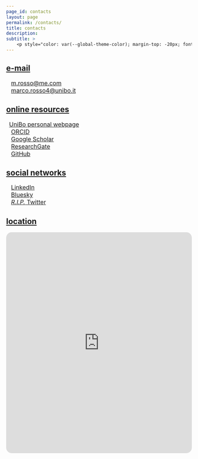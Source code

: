 ```yaml
---
page_id: contacts
layout: page
permalink: /contacts/
title: contacts
description:
subtitle: >
    <p style="color: var(--global-theme-color); margin-top: -20px; font-weight: normal;"><a href='https://marcorosso.com/it/contatti/'>contatti</a>&nbsp;|&nbsp;<a href='https://marcorosso.com/es/contactos/'>contactos</a></p>
---
```


<!-- e-mail -->
<!-- Section title toggle link with Font Awesome icons -->
<div class="projects">
  <a id="toggle-content-1" href="javascript:void(0);" onclick="toggleVisibility('content-1')">
    <h2 class="category"><i class="fa-solid fa-chevron-down fa-2xs"></i> e-mail </h2>
  </a>
</div>

<!-- e-mail section show by default -->
<div id="content-1" style="display: block;">
    <div>
        <span style="font-size:12pt; color: $white-color;">&thinsp;&#8202;<i class="fa-regular fa-envelope fa-fw" style="color:var(--global-theme-color); vertical-align: middle; line-height: 1;"></i>&nbsp;&nbsp;<a href="mailto:m.rosso@me.com">m.rosso@me.com</a> </span>
    </div>
    <div>
        <span style="font-size:12pt; color: $white-color;">&thinsp;&#8202;<i class="fa-solid fa-envelope fa-fw" style="color:var(--global-theme-color); vertical-align: middle; line-height: 1;"></i>&nbsp;&nbsp;<a href="mailto:marco.rosso4@unibo.it">marco.rosso4@unibo.it</a> </span>
    </div>
<!--  style="color:var(--global-text-color);" -->
</div>
<!-- end -->

<!-- online resources -->
<!-- Section title toggle link with Font Awesome icons -->
<div class="projects">
  <a id="toggle-content-2" href="javascript:void(0);" onclick="toggleVisibility('content-2')">
    <h2 class="category"><i class="fa-solid fa-chevron-down fa-2xs"></i> online resources </h2>
  </a>
</div>

<!-- online resources section show by default -->
<div id="content-2" style="display: block;">
    <div style="display: flex; align-items: center; font-size:12pt; color: $white-color;">
      <i class="fa-solid fa-landmark fa-fw" style="color:var(--global-theme-color); margin-right:8px;"></i>
      <a href="https://www.unibo.it/sitoweb/marco.rosso4/en" style="color:inherit;">UniBo personal webpage</a>
    </div>
    <div>
        <span style="font-size:12pt; color: $white-color;">&thinsp;&#8202;<i class="ai ai-orcid fa-fw" style="color:var(--global-theme-color); vertical-align: middle; line-height: 1;"></i>&nbsp;&nbsp;<a href="https://orcid.org/{{ site.orcid_id }}">ORCID</a> </span>
    </div>
    <div>
        <span style="font-size:12pt; color: $white-color;">&thinsp;&#8202;<i class="ai ai-google-scholar fa-fw" style="color:var(--global-theme-color); vertical-align: middle; line-height: 1;"></i>&nbsp;&nbsp;<a href="https://scholar.google.com/citations?user={{ site.scholar_userid }}">Google Scholar</a> </span>
    </div>
    <div>
        <span style="font-size:12pt; color: $white-color;">&thinsp;&#8202;<i class="ai ai-researchgate fa-fw" style="color:var(--global-theme-color); vertical-align: middle; line-height: 1;"></i>&nbsp;&nbsp;<a href="https://www.researchgate.net/profile/{{site.research_gate_profile}}/">ResearchGate</a> </span>
    </div>
    <div>
        <span style="font-size:12pt; color: $white-color;">&thinsp;&#8202;<i class="fa-brands fa-github fa-fw" style="color:var(--global-theme-color); vertical-align: middle; line-height: 1;"></i>&nbsp;&nbsp;<a href="https://github.com/{{ site.github_username }}">GitHub</a> </span>
    </div>
</div>
<!-- end -->

<!-- social networks -->
<!-- Section title toggle link with Font Awesome icons -->
<div class="projects">
  <a id="toggle-content-3" href="javascript:void(0);" onclick="toggleVisibility('content-3')">
    <h2 class="category"><i class="fa-solid fa-chevron-down fa-2xs"></i> social networks </h2>
  </a>
</div>

<!-- social networks section show by default -->
<div id="content-3" style="display: block;">
    <div>
        <span style="font-size:12pt; color:$white-color;">&thinsp;&#8202;<i class="fa-brands fa-linkedin fa-fw" style="color:var(--global-theme-color); vertical-align: middle; line-height: 1;"></i>&nbsp;&nbsp;<a href="https://www.linkedin.com/in/{{ site.linkedin_username }}">LinkedIn</a> </span>
    </div>
    <div>
        <span style="font-size:12pt; color: $white-color;">&thinsp;&#8202;<i class="fa-brands fa-bluesky fa-fw" style="color:var(--global-theme-color); vertical-align: middle; line-height: 1;"></i>&nbsp;&nbsp;<a href="https://bsky.app/profile/{{ site.bluesky_url }}">Bluesky</a> </span>
    </div>
    <div>
        <span style="font-size:12pt; color: $white-color;">&thinsp;&#8202;<i class="fa-brands fa-x-twitter fa-fw" style="color:var(--global-theme-color); vertical-align: middle; line-height: 1;"></i>&nbsp;&nbsp;<a href="https://x.com/{{ site.x_username }}"><i>R.I.P.</i> Twitter</a> </span>
    </div>
</div>
<!-- end -->

<!-- location -->
<!-- Section title toggle link with Font Awesome icons -->
<div class="projects">
  <a id="toggle-content-4" href="javascript:void(0);" onclick="toggleVisibility('content-4')">
    <h2 class="category"><i class="fa-solid fa-chevron-down fa-2xs"></i> location </h2>
  </a>
</div>

<!-- location section show by default -->
<div id="content-4" style="display: block;">
    <div style="display: flex; justify-content: center;">
      <iframe src="https://www.google.com/maps/embed?pb=!1m18!1m12!1m3!1d5691.752434268042!2d11.352124100000001!3d44.4972031!2m3!1f0!2f0!3f0!3m2!1i1024!2i768!4f13.1!3m3!1m2!1s0x477fd4bb0ed9d74f%3A0x851bdc6a12c818e2!2sFaculty%20of%20Economics%20-%20University%20of%20Bologna!5e0!3m2!1sen!2sit!4v1745046255408!5m2!1sen!2sit" width="800" height="600" style="border:0; border-radius: 15px;" allowfullscreen="" loading="lazy" referrerpolicy="no-referrer-when-downgrade"></iframe>
    </div>
</div>
<!-- end -->

<!-- Inline script -->
<script>
  // Toggle the visibility of the sections
  function toggleVisibility(id) {
    var content = document.getElementById(id);
    var toggleButton = document.getElementById('toggle-' + id).querySelector('i');
    
    if (content.style.display === "none") {
      content.style.display = "block";
      toggleButton.className = "fa-solid fa-chevron-down fa-2xs"; // Change to down icon
    } else {
      content.style.display = "none";
      toggleButton.className = "fa-solid fa-chevron-right fa-2xs"; // Change to right icon
    }
  }
</script>

<style>
  div.b {
    margin-top: 5px;
  }
</style>
